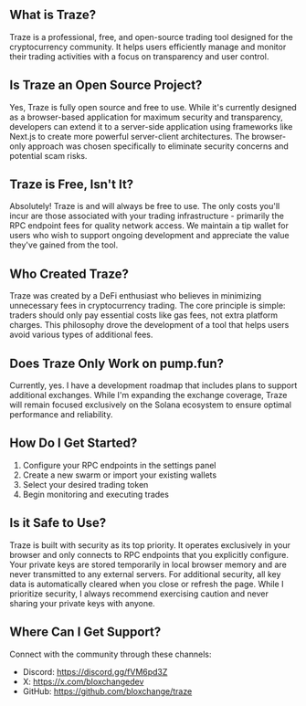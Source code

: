 ## What is Traze?
Traze is a professional, free, and open-source trading tool designed for the cryptocurrency community. It helps users efficiently manage and monitor their trading activities with a focus on transparency and user control.

## Is Traze an Open Source Project?
Yes, Traze is fully open source and free to use. While it's currently designed as a browser-based application for maximum security and transparency, developers can extend it to a server-side application using frameworks like Next.js to create more powerful server-client architectures. The browser-only approach was chosen specifically to eliminate security concerns and potential scam risks.

## Traze is Free, Isn't It?
Absolutely! Traze is and will always be free to use. The only costs you'll incur are those associated with your trading infrastructure - primarily the RPC endpoint fees for quality network access. We maintain a tip wallet for users who wish to support ongoing development and appreciate the value they've gained from the tool.

## Who Created Traze?
Traze was created by a DeFi enthusiast who believes in minimizing unnecessary fees in cryptocurrency trading. The core principle is simple: traders should only pay essential costs like gas fees, not extra platform charges. This philosophy drove the development of a tool that helps users avoid various types of additional fees.

## Does Traze Only Work on pump.fun?
Currently, yes. I have a development roadmap that includes plans to support additional exchanges. While I'm expanding the exchange coverage, Traze will remain focused exclusively on the Solana ecosystem to ensure optimal performance and reliability.

## How Do I Get Started?

1. Configure your RPC endpoints in the settings panel
2. Create a new swarm or import your existing wallets
3. Select your desired trading token
4. Begin monitoring and executing trades

## Is it Safe to Use?
Traze is built with security as its top priority. It operates exclusively in your browser and only connects to RPC endpoints that you explicitly configure. Your private keys are stored temporarily in local browser memory and are never transmitted to any external servers. For additional security, all key data is automatically cleared when you close or refresh the page. While I prioritize security, I always recommend exercising caution and never sharing your private keys with anyone.

## Where Can I Get Support?
Connect with the community through these channels:
- Discord: https://discord.gg/fVM6pd3Z
- X: https://x.com/bloxchangedev
- GitHub: https://github.com/bloxchange/traze